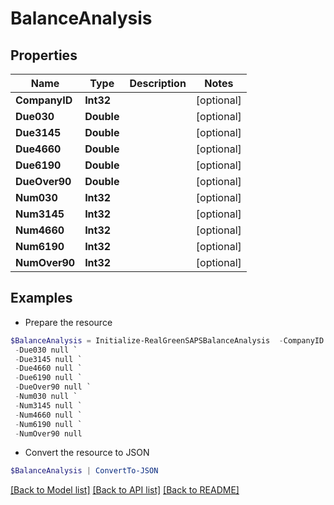 # BalanceAnalysis
## Properties

Name | Type | Description | Notes
------------ | ------------- | ------------- | -------------
**CompanyID** | **Int32** |  | [optional] 
**Due030** | **Double** |  | [optional] 
**Due3145** | **Double** |  | [optional] 
**Due4660** | **Double** |  | [optional] 
**Due6190** | **Double** |  | [optional] 
**DueOver90** | **Double** |  | [optional] 
**Num030** | **Int32** |  | [optional] 
**Num3145** | **Int32** |  | [optional] 
**Num4660** | **Int32** |  | [optional] 
**Num6190** | **Int32** |  | [optional] 
**NumOver90** | **Int32** |  | [optional] 

## Examples

- Prepare the resource
```powershell
$BalanceAnalysis = Initialize-RealGreenSAPSBalanceAnalysis  -CompanyID null `
 -Due030 null `
 -Due3145 null `
 -Due4660 null `
 -Due6190 null `
 -DueOver90 null `
 -Num030 null `
 -Num3145 null `
 -Num4660 null `
 -Num6190 null `
 -NumOver90 null
```

- Convert the resource to JSON
```powershell
$BalanceAnalysis | ConvertTo-JSON
```

[[Back to Model list]](../README.md#documentation-for-models) [[Back to API list]](../README.md#documentation-for-api-endpoints) [[Back to README]](../README.md)

